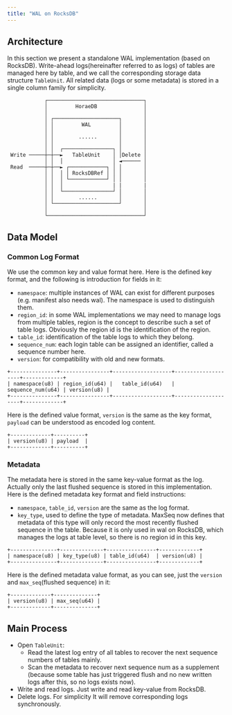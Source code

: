 ```yaml
---
title: "WAL on RocksDB"
---
```

## Architecture

In this section we present a standalone WAL implementation (based on RocksDB). Write-ahead logs(hereinafter referred to as logs) of tables are managed here by table, and we call the corresponding storage data structure `TableUnit`. All related data (logs or some metadata) is stored in a single column family for simplicity.

```text
            ┌───────────────────────────────┐
            │         HoraeDB               │
            │                               │
            │ ┌─────────────────────┐       │
            │ │         WAL         │       │
            │ │                     │       │
            │ │        ......       │       │
            │ │                     │       │
            │ │  ┌────────────────┐ │       │
 Write ─────┼─┼──►   TableUnit    │ │Delete │
            │ │  │                │ ◄────── │
 Read  ─────┼─┼──► ┌────────────┐ │ │       │
            │ │  │ │ RocksDBRef │ │ │       │
            │ │  │ └────────────┘ │ │       │
            │ │  │                | |       |
            │ │  └────────────────┘ │       │
            │ │        ......       │       │
            │ └─────────────────────┘       │
            │                               │
            └───────────────────────────────┘
```

## Data Model

### Common Log Format

We use the common key and value format here.
Here is the defined key format, and the following is introduction for fields in it:

- `namespace`: multiple instances of WAL can exist for different purposes (e.g. manifest also needs wal). The namespace is used to distinguish them.
- `region_id`: in some WAL implementations we may need to manage logs from multiple tables, region is the concept to describe such a set of table logs. Obviously the region id is the identification of the region.
- `table_id`: identification of the table logs to which they belong.
- `sequence_num`: each login table can be assigned an identifier, called a sequence number here.
- `version`: for compatibility with old and new formats.

```text
+---------------+----------------+-------------------+--------------------+-------------+
| namespace(u8) | region_id(u64) |   table_id(u64)   |  sequence_num(u64) | version(u8) |
+---------------+----------------+-------------------+--------------------+-------------+
```

Here is the defined value format, `version` is the same as the key format, `payload` can be understood as encoded log content.

```text
+-------------+----------+
| version(u8) | payload  |
+-------------+----------+
```

### Metadata

The metadata here is stored in the same key-value format as the log. Actually only the last flushed sequence is stored in this implementation. Here is the defined metadata key format and field instructions:

- `namespace`, `table_id`, `version` are the same as the log format.
- `key_type`, used to define the type of metadata. MaxSeq now defines that metadata of this type will only record the most recently flushed sequence in the table.
  Because it is only used in wal on RocksDB, which manages the logs at table level, so there is no region id in this key.

```text
+---------------+--------------+----------------+-------------+
| namespace(u8) | key_type(u8) | table_id(u64)  | version(u8) |
+---------------+--------------+----------------+-------------+
```

Here is the defined metadata value format, as you can see, just the `version` and `max_seq`(flushed sequence) in it:

```text
+-------------+--------------+
| version(u8) | max_seq(u64) |
+-------------+--------------+
```

## Main Process

- Open `TableUnit`:
  - Read the latest log entry of all tables to recover the next sequence numbers of tables mainly.
  - Scan the metadata to recover next sequence num as a supplement (because some table has just triggered flush and no new written logs after this, so no logs exists now).
- Write and read logs. Just write and read key-value from RocksDB.
- Delete logs. For simplicity It will remove corresponding logs synchronously.
